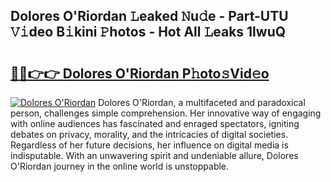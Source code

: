 ## Dolores O'Riordan 𝙻eaked 𝙽u𝚍e - Part-UTU 𝚅𝚒deo B𝚒kini 𝙿hotos - Hot All 𝙻eaks 1lwuQ

# <h2><a href="http://ld6cf0.urlbe.top/?page=Dolores+O%27Riordan">🔗🔗👉👉 Dolores O'Riordan P𝚑oto𝚜Vid𝚎o</a></h2>

[![Dolores O'Riordan](https://i.imgur.com/eBuTRDB.gif)](http://ld6cf0.urlbe.top/?page=Dolores+O%27Riordan)
Dolores O'Riordan, a multifaceted and paradoxical person, challenges simple comprehension. Her innovative way of engaging with online audiences has fascinated and enraged spectators, igniting debates on privacy, morality, and the intricacies of digital societies. Regardless of her future decisions, her influence on digital media is indisputable. With an unwavering spirit and undeniable allure, Dolores O'Riordan journey in the online world is unstoppable.
